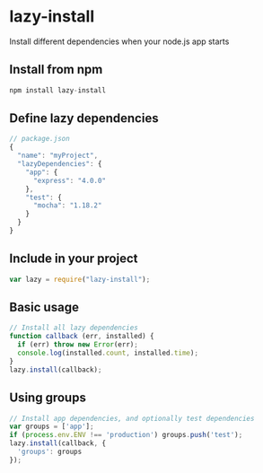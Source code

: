lazy-install
============

Install different dependencies when your node.js app starts

## Install from npm

```javascript
npm install lazy-install
```

## Define lazy dependencies

```javascript
// package.json
{
  "name": "myProject",
  "lazyDependencies": {
    "app": {
      "express": "4.0.0"
    },
    "test": {
      "mocha": "1.18.2"
    }
  }
}
```

## Include in your project

```javascript
var lazy = require("lazy-install");
```

## Basic usage

```javascript
// Install all lazy dependencies
function callback (err, installed) {
  if (err) throw new Error(err);
  console.log(installed.count, installed.time);
}
lazy.install(callback);
```

## Using groups

```javascript
// Install app dependencies, and optionally test dependencies
var groups = ['app'];
if (process.env.ENV !== 'production') groups.push('test');
lazy.install(callback, {
  'groups': groups
});
```